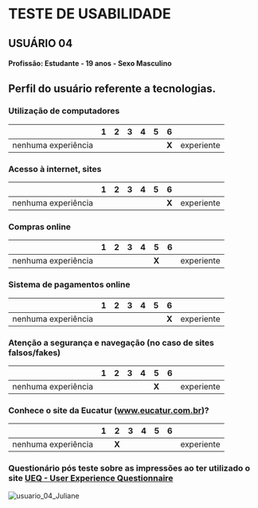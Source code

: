 # TESTE DE USABILIDADE
## USUÁRIO 04

#### Profissão: Estudante - 19 anos - Sexo Masculino

## Perfil do usuário referente a tecnologias.

### Utilização de computadores
| | 1 | 2 | 3 | 4 | 5 | 6 | |
| --- | --- | --- | --- | --- | --- | --- | --- |
| nenhuma experiência | | | | | | **X** | experiente |

### Acesso à internet, sites
| | 1 | 2 | 3 | 4 | 5 | 6 | |
| --- | --- | --- | --- | --- | --- | --- | --- |
| nenhuma experiência | | | | | | **X** | experiente |


### Compras online
|                       | 1 | 2 | 3 | 4 | 5  | 6  |                      |
| --------------------- |---|---|---|---|----|----|---------------------- |
| nenhuma experiência   |   |   |   |   | **X** |    | experiente            |


### Sistema de pagamentos online
| | 1 | 2 | 3 | 4 | 5 | 6 | |
| --- | --- | --- | --- | --- | --- | --- | --- |
| nenhuma experiência | | | | | | **X** | experiente |

### Atenção a segurança e navegação (no caso de sites falsos/fakes)
| | 1 | 2 | 3 | 4 | 5 | 6 | |
| --- | --- | --- | --- | --- | --- | --- | --- |
| nenhuma experiência | | | | | **X** | | experiente |

### Conhece o site da Eucatur (www.eucatur.com.br)?
|                       | 1 | 2 | 3 | 4 | 5  | 6  |                      |
| --------------------- |---|---|---|---|----|----|---------------------- |
| nenhuma experiência   |   | **X** |   |   |    |    | experiente            |


### Questionário pós teste sobre as impressões ao ter utilizado o site [UEQ - User Experience Questionnaire](https://www.ueq-online.org/)
![usuario_04_Juliane](https://github.com/user-attachments/assets/c25f2134-3683-46c8-8f5c-8fab7102e8b5)
